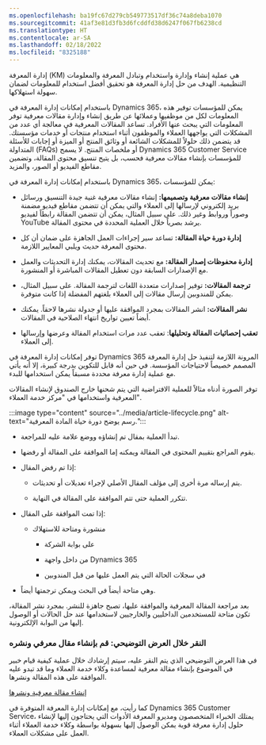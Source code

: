 ```yaml
---
ms.openlocfilehash: ba19fc67d279cb549773517df36c74a8deba1070
ms.sourcegitcommit: 41af3e81d3fb3d6fcddfd38d6247f067fb6238cd
ms.translationtype: HT
ms.contentlocale: ar-SA
ms.lasthandoff: 02/18/2022
ms.locfileid: "8325188"
---
```

إدارة المعرفة (KM) هي عملية إنشاء وإدارة واستخدام وتبادل المعرفة والمعلومات التنظيمية. الهدف من حل إدارة المعرفة هو تحقيق أفضل استخدام للمعلومات لضمان سهولة استهلاكها. 

باستخدام إمكانات إدارة المعرفة في Dynamics 365، يمكن للمؤسسات توفير هذه المعلومات لكل من موظفيها وعملائها عن طريق إنشاء وإدارة مقالات معرفية توفر المعلومات التي يبحث عنها الأفراد. تساعد المقالات المعرفية في معالجة أي عدد من المشكلات التي يواجهها العملاء والموظفون أثناء استخدام منتجات أو خدمات مؤسستك. قد يتضمن ذلك حلولاً للمشكلات الشائعة أو وثائق المنتج أو الميزة أو إجابات للأسئلة المتداولة (FAQs) أو ملخصات المنتج. لا يسمح Dynamics 365 Customer Service للمؤسسات بإنشاء مقالات معرفية فحسب، بل يتيح تنسيق محتوى المقالة، وتضمين مقاطع الفيديو أو الصور، والمزيد.

باستخدام إمكانات إدارة المعرفة في Dynamics 365، يمكن للمؤسسات:

- **إنشاء مقالات معرفية وتصميمها:** إنشاء مقالات معرفية غنية جيدة التنسيق ورسائل بريد إلكتروني لإرسالها إلى العملاء والتي يمكن أن تتضمن مقاطع فيديو مضمنة وصوراً وروابط وغير ذلك. على سبيل المثال، يمكن أن تتضمن المقالة رابطاً لفيديو YouTube يرشد بصرياً خلال العملية المحددة في محتوى المقالة.

- **إدارة دورة حياة المقالة:** تساعد سير إجراءات العمل الجاهزة على ضمان أن كل محتوى المعرفة حديث ويلبي المعايير اللازمة.

- **إدارة محفوظات إصدار المقالة:** مع تحديث المقالات، يمكنك إدارة التحديثات والعمل مع الإصدارات السابقة دون تعطيل المقالات المباشرة أو المنشورة.

- **ترجمة المقالات:** توفير إصدارات متعددة اللغات لترجمة المقالة. على سبيل المثال، يمكن للمندوبين إرسال مقالات إلى العملاء بلغتهم المفضلة إذا كانت متوفرة.

- **نشر المقالات:** انشر المقالات بمجرد الموافقة عليها أو جدولة نشرها لاحقاً. يمكنك أيضاً تعيين تواريخ انتهاء الصلاحية في المقالات.

- **تعقب إحصائيات المقالة وتحليلها**: تعقب عدد مرات استخدام المقالة وعرضها وإرسالها إلى العملاء.

توفر إمكانات إدارة المعرفة في Dynamics 365 المرونة اللازمة لتنفيذ حل إدارة المعرفة المصمم خصيصاً لاحتياجات المؤسسة. في حين أنه قابل للتكوين بدرجة كبيرة، إلا أنه يأتي مع عملية إدارة معرفة محددة مسبقاً يمكن استخدامها للبدء.

توفر الصورة أدناه مثالاً للعملية الافتراضية التي يتم شحنها خارج الصندوق لإنشاء المقالات المعرفية واستخدامها في "مركز خدمة العملاء".

:::image type="content" source="../media/article-lifecycle.png" alt-text="رسم يوضح دورة حياة المادة المعرفية.":::

- تبدأ العملية بمقال تم إنشاؤه ووضع علامة عليه للمراجعة.


- يقوم المراجع بتقييم المحتوى في المقالة ويمكنه إما الموافقة على المقالة أو رفضها.


- إذا تم رفض المقال:

    - يتم إرساله مرة أخرى إلى مؤلف المقال الأصلي لإجراء تعديلات أو تحديثات.

    - تتكرر العملية حتى تتم الموافقة على المقالة في النهاية.


- إذا تمت الموافقة على المقال:

    - منشورة ومتاحة للاستهلاك

        - على بوابة الشركة

        - من داخل واجهة Dynamics 365

        - في سجلات الحالة التي يتم العمل عليها من قبل المندوبين

- وهي متاحة أيضاً في البحث ويمكن ترجمتها أيضاً.


بعد مراجعة المقالة المعرفية والموافقة عليها، تصبح جاهزة للنشر. بمجرد نشر المقالة، تكون متاحة للمستخدمين الداخليين والخارجيين لاستخدامها عند حل الحالات أو الوصول إليها من البوابة الإلكترونية.

### <a name="click-through-demo-create-and-publish-a-knowledge-article"></a>‏‫النقر خلال العرض التوضيحي: قم بإنشاء مقال معرفي ونشره

في هذا العرض التوضيحي الذي يتم النقر عليه، سيتم إرشادك خلال عملية كيفية قيام خبير في الموضوع بإنشاء مقالة معرفية لمساعدة وكلاء خدمة العملاء وما قد تبدو عليه الموافقة على هذه المقالة ونشرها. 

[إنشاء مقالة معرفية ونشرها](https://edxinteractivepage.blob.core.windows.net/edxpages/mb-910/version2/LP-CS-M2-KNOWLEDGE/index.html)

كما رأيت، مع إمكانات إدارة المعرفة المتوفرة في Dynamics 365 Customer Service، يمتلك الخبراء المتخصصون ومديرو المعرفة الأدوات التي يحتاجون إليها لإنشاء حلول إدارة معرفة قوية يمكن الوصول إليها بسهولة بواسطة وكلاء خدمة العملاء أثناء العمل على مشكلات العملاء.

